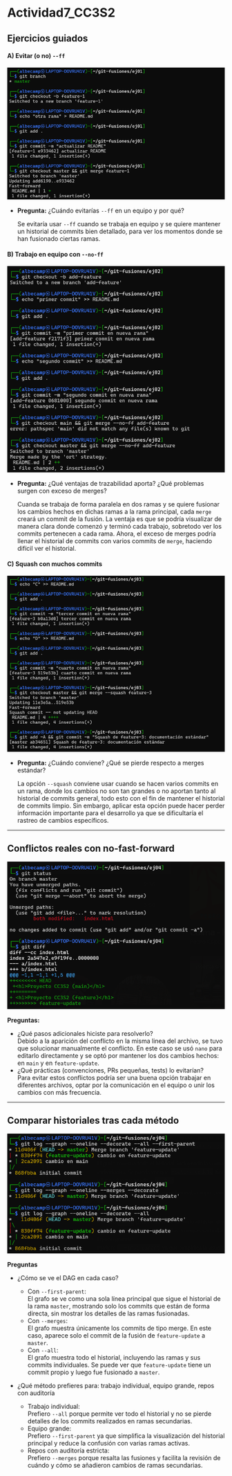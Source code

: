 # Actividad7_CC3S2

## **Ejercicios guiados**

#### **A) Evitar (o no) `--ff`**

![evidencias/capturas/eg_01.png](evidencias/capturas/eg_01.png)

- **Pregunta:** ¿Cuándo evitarías `--ff` en un equipo y por qué?

    Se evitaría usar `--ff` cuando se trabaja en equipo y se quiere mantener un historial de commits bien detallado, para ver los momentos donde se han fusionado ciertas ramas.

#### **B) Trabajo en equipo con `--no-ff`**

![evidencias/capturas/eg_02.png](evidencias/capturas/eg_02.png)

- **Pregunta:** ¿Qué ventajas de trazabilidad aporta? ¿Qué problemas surgen con exceso de merges?

    Cuanda se trabaja de forma paralela en dos ramas y se quiere fusionar los cambios hechos en dichas ramas a la rama principal, cada `merge` creará un commit de la fusión. La ventaja es que se podría visualizar de manera clara donde comenzó y terminó cada trabajo, sobretodo ver los commits pertenecen a cada rama. Ahora, el exceso de merges podría llenar el historial de commits con varios commits de `merge`, haciendo difícil ver el historial.

#### **C) Squash con muchos commits**

![evidencias/capturas/eg_03.png](evidencias/capturas/eg_03.png)

- **Pregunta:** ¿Cuándo conviene? ¿Qué se pierde respecto a merges estándar?

    La opción `--squash` conviene usar cuando se hacen varios commits en un rama, donde los cambios no son tan grandes o no aportan tanto al historial de commits general, todo esto con el fin de mantener el historial de commits limpio. Sin embargo, aplicar esta opción puede hacer perder información importante para el desarrollo ya que se dificultaría el rastreo de cambios específicos.

---

## **Conflictos reales con no-fast-forward**

![evidencias/capturas/eg_04.png](evidencias/capturas/eg_04.png)

**Preguntas:**

- ¿Qué pasos adicionales hiciste para resolverlo?  
Debido a la aparición del conflicto en la misma linea del archivo, se tuvo que solucionar manualmente el conflicto. En este caso se usó `nano` para editarlo directamente y se optó por mantener los dos cambios hechos: en `main` y en `feature-update`.
- ¿Qué prácticas (convenciones, PRs pequeñas, tests) lo evitarían?  
Para evitar estos conflictos podría ser una buena opción trabajar en diferentes archivos, optar por la comunicación en el equipo o unir los cambios con más frecuencia.

---

## **Comparar historiales tras cada método**

![evidencias/capturas/eg_05.png](evidencias/capturas/eg_05.png)

**Preguntas**

- ¿Cómo se ve el DAG en cada caso?
    - Con `--first-parent`:  
El grafo se ve como una sola línea principal que sigue el historial de la rama `master`, mostrando solo los commits que están de forma directa, sin mostrar los detalles de las ramas fusionadas.
    - Con `--merges`:  
El grafo muestra únicamente los commits de tipo merge. En este caso, aparece solo el commit de la fusión de `feature-update` a `master`.
    - Con `--all`:  
El grafo muestra todo el historial, incluyendo las ramas y sus commits individuales. Se puede ver que `feature-update` tiene un commit propio y luego fue fusionado a `master`.

- ¿Qué método prefieres para: trabajo individual, equipo grande, repos con auditoría
    - Trabajo individual:  
Prefiero `--all` porque permite ver todo el historial y no se pierde detalles de los commits realizados en ramas secundarias.
    - Equipo grande:  
Prefiero `--first-parent` ya que simplifica la visualización del historial principal y reduce la confusión con varias ramas activas.
    - Repos con auditoría estricta:  
Prefiero `--merges` porque resalta las fusiones y facilita la revisión de cuándo y cómo se añadieron cambios de ramas secundarias.
